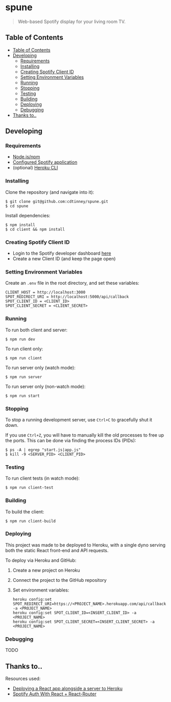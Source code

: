 # spune
> Web-based Spotify display for your living room TV.

## Table of Contents

- [Table of Contents](#table-of-contents)
- [Developing](#developing)
  - [Requirements](#requirements)
  - [Installing](#installing)
  - [Creating Spotify Client ID](#creating-spotify-client-id)
  - [Setting Environment Variables](#setting-environment-variables)
  - [Running](#running)
  - [Stopping](#stopping)
  - [Testing](#testing)
  - [Building](#building)
  - [Deploying](#deploying)
  - [Debugging](#debugging)
- [Thanks to..](#thanks-to)

## Developing

### Requirements

* [Node.js/npm](https://nodejs.org/en/)
* [Configured Spotify application](https://developer.spotify.com/dashboard/login)
* (optional) [Heroku CLI](https://devcenter.heroku.com/articles/heroku-cli)

### Installing

Clone the repository (and navigate into it):

```
$ git clone git@github.com:cdtinney/spune.git
$ cd spune
```

Install dependencies:

```
$ npm install
$ cd client && npm install
```

### Creating Spotify Client ID

* Login to the Spotify developer dashboard [here](https://developer.spotify.com/dashboard/applications)
* Create a new Client ID (and keep the page open)

### Setting Environment Variables

Create an `.env` file in the root directory, and set these variables:

```
CLIENT_HOST = http://localhost:3000
SPOT_REDIRECT_URI = http://localhost:5000/api/callback
SPOT_CLIENT_ID = <CLIENT_ID>
SPOT_CLIENT_SECRET = <CLIENT_SECRET>
```

### Running

To run both client and server:

```
$ npm run dev
```

To run client only:

```
$ npm run client
```

To run server only (watch mode):

```
$ npm run server
```

To run server only (non-watch mode):

```
$ npm run start
```

### Stopping

To stop a running development server, use `Ctrl+C` to gracefully shut it down.

If you use `Ctrl+Z`, you will have to manually kill the old processes to free up the ports.
This can be done via finding the process IDs (PIDs):

```
$ ps -A | egrep "start.js|app.js"
$ kill -9 <SERVER_PID> <CLIENT_PID>
```

### Testing

To run client tests (in watch mode):

```
$ npm run client-test
```

### Building

To build the client:

```
$ npm run client-build
```

### Deploying

This project was made to be deployed to Heroku, with a single dyno serving both the static React front-end and API requests.

To deploy via Heroku and GitHub:

1. Create a new project on Heroku
2. Connect the project to the GitHub repository
3. Set environment variables:

    ```
    heroku config:set SPOT_REDIRECT_URI=https://<PROJECT_NAME>.herokuapp.com/api/callback -a <PROJECT_NAME>
    heroku config:set SPOT_CLIENT_ID=<INSERT_CLIENT_ID> -a <PROJECT_NAME>
    heroku config:set SPOT_CLIENT_SECRET=<INSERT_CLIENT_SECRET> -a <PROJECT_NAME>
    ```

### Debugging

TODO

## Thanks to..

Resources used:

* [Deploying a React app alongside a server to Heroku](https://www.fullstackreact.com/articles/deploying-a-react-app-with-a-server/)
* [Spotify Auth With React + React-Router](https://github.com/kauffecup/spotify-react-router-auth)
